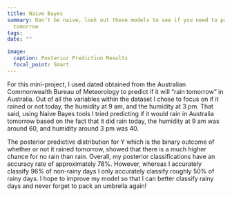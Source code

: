```yaml
---
title: Naive Bayes
summary: Don’t be naive, look out these models to see if you need to pack an umbrella
  tomorrow
tags:
date: ""

image:
  caption: Posterior Prediction Results
  focal_point: Smart
---
```



For this mini-project, I used dated obtained from the Australian Commonwealth Bureau of Meteorology to predict if it will “rain tomorrow” in Australia. Out of all the variables within the dataset I chose to focus on if it rained or not today, the humidity at 9 am, and the humidity at 3 pm. That said, using Naive Bayes tools I tried predicting if it would rain in Australia tomorrow based on the fact that it did rain today, the humidity at 9 am was around 60, and humidity around 3 pm was 40. 

The posterior predictive distribution for Y which is the binary outcome of whether or not it rained tomorrow, showed that there is a much higher chance for no rain than rain.  Overall, my posterior classifications have an accuracy rate of approximately 78%. However, whereas I accurately classify 96% of non-rainy days I only accurately classify roughly 50% of rainy days. I hope to improve my model so that I can better classify rainy days and never forget to pack an umbrella again! 
